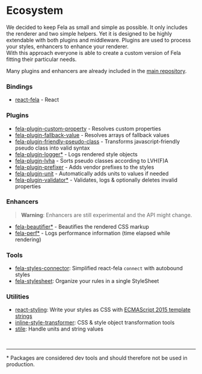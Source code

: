 # Ecosystem

We decided to keep Fela as small and simple as possible. It only includes the renderer and two simple helpers. Yet it is designed to be highly extendable with both plugins and middleware.
Plugins are used to process your styles, enhancers to enhance your renderer. <br>
With this approach everyone is able to create a custom version of Fela fitting their particular needs.

Many plugins and enhancers are already included in the [main repository](https://github.com/rofrischmann/fela/tree/master/packages).

### Bindings
* [react-fela](https://github.com/rofrischmann/react-fela) - React

### Plugins
* [fela-plugin-custom-property](https://github.com/rofrischmann/fela/tree/master/packages/fela-plugin-custom-property) - Resolves custom properties
* [fela-plugin-fallback-value](https://github.com/rofrischmann/fela/tree/master/packages/fela-plugin-fallback-value) - Resolves arrays of fallback values
* [fela-plugin-friendly-pseudo-class](https://github.com/rofrischmann/fela/tree/master/packages/fela-plugin-friendly-pseudo-class) - Transforms javascript-friendly pseudo class into valid syntax
* [fela-plugin-logger*](https://github.com/rofrischmann/fela/tree/master/packages/fela-plugin-logger) - Logs rendered style objects
* [fela-plugin-lvha](https://github.com/rofrischmann/fela/tree/master/packages/fela-plugin-lvha) - Sorts pseudo classes according to LVH(F)A
* [fela-plugin-prefixer](https://github.com/rofrischmann/fela/tree/master/packages/fela-plugin-prefixer) - Adds vendor prefixes to the styles
* [fela-plugin-unit](https://github.com/rofrischmann/fela/tree/master/packages/fela-plugin-unit) - Automatically adds units to values if needed
* [fela-plugin-validator*](https://github.com/rofrischmann/fela/tree/master/packages/fela-plugin-validator) - Validates, logs & optionally deletes invalid properties

### Enhancers
> **Warning**: Enhancers are still experimental and the API might change.

* [fela-beautifier*](https://github.com/rofrischmann/fela/tree/master/packages/fela-beautifier) - Beautifies the rendered CSS markup
* [fela-perf*](https://github.com/rofrischmann/fela/tree/master/packages/fela-perf) - Logs performance information (time elapsed while rendering)

### Tools
* [fela-styles-connector](https://github.com/dustin-H/fela-styles-connector): Simplified react-fela `connect` with autobound styles
* [fela-stylesheet](https://github.com/rofrischmann/fela/tree/master/packages/fela-stylesheet): Organize your rules in a single StyleSheet

### Utilities
* [react-styling](https://github.com/halt-hammerzeit/react-styling): Write your styles as CSS with [ECMAScript 2015 template strings](https://developer.mozilla.org/de/docs/Web/JavaScript/Reference/template_strings)
* [inline-style-transformer](https://github.com/rofrischmann/inline-style-transformer): CSS & style object transformation tools
* [stile](https://github.com/bloodyowl/stile): Handle units and string values

<br>

------

\* Packages are considered dev tools and should therefore not be used in production.
